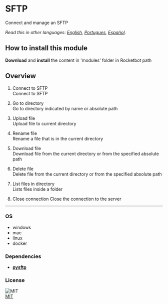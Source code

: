 # SFTP
  
Connect and manage an SFTP  

*Read this in other languages: [English](README.md), [Portugues](README.pr.md), [Español](README.es.md).*

## How to install this module
  
__Download__ and __install__ the content in 'modules' folder in Rocketbot path  



## Overview


1. Connect to SFTP  
Connect to SFTP

2. Go to directory  
Go to directory indicated by name or absolute path

3. Upload file  
Upload file to current directory

4. Rename file  
Rename a file that is in the current directory

5. Download file  
Download file from the current directory or from the specified absolute path

6. Delete file  
Delete file from the current directory or from the specified absolute path

7. List files in directory  
Lists files inside a folder  

8. Close connection
Close the connection to the server



----
### OS

- windows
- mac
- linux
- docker

### Dependencies
- [**pysftp**](https://pypi.org/project/pysftp/)
### License
  
![MIT](https://camo.githubusercontent.com/107590fac8cbd65071396bb4d04040f76cde5bde/687474703a2f2f696d672e736869656c64732e696f2f3a6c6963656e73652d6d69742d626c75652e7376673f7374796c653d666c61742d737175617265)  
[MIT](http://opensource.org/licenses/mit-license.ph)
